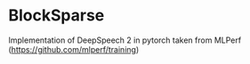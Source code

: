 # BlockSparse

Implementation of DeepSpeech 2 in pytorch taken from MLPerf (https://github.com/mlperf/training)
